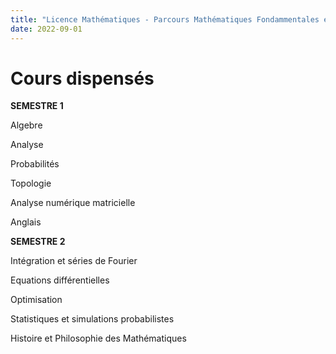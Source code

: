 ```yaml
---
title: "Licence Mathématiques - Parcours Mathématiques Fondammentales et Appliquées (MFA)"
date: 2022-09-01
---
```


Cours dispensés
============

**SEMESTRE 1**

Algebre

Analyse

Probabilités

Topologie

Analyse numérique matricielle

Anglais

**SEMESTRE 2**

Intégration et séries de Fourier

Equations différentielles

Optimisation

Statistiques et simulations probabilistes

Histoire et Philosophie des Mathématiques
